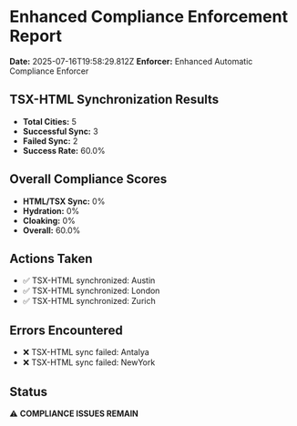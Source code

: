 # Enhanced Compliance Enforcement Report
**Date:** 2025-07-16T19:58:29.812Z
**Enforcer:** Enhanced Automatic Compliance Enforcer

## TSX-HTML Synchronization Results
- **Total Cities:** 5
- **Successful Sync:** 3
- **Failed Sync:** 2
- **Success Rate:** 60.0%

## Overall Compliance Scores
- **HTML/TSX Sync:** 0%
- **Hydration:** 0%
- **Cloaking:** 0%
- **Overall:** 60.0%

## Actions Taken
- ✅ TSX-HTML synchronized: Austin
- ✅ TSX-HTML synchronized: London
- ✅ TSX-HTML synchronized: Zurich

## Errors Encountered
- ❌ TSX-HTML sync failed: Antalya
- ❌ TSX-HTML sync failed: NewYork

## Status
⚠️ **COMPLIANCE ISSUES REMAIN**
